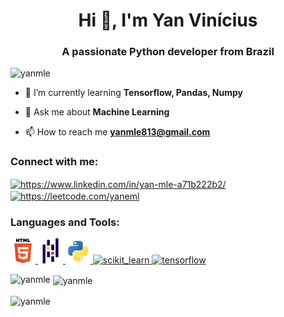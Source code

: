 <h1 align="center">Hi 👋, I'm Yan Vinícius</h1>
<h3 align="center">A passionate Python developer from Brazil</h3>

<p align="left"> <img src="https://komarev.com/ghpvc/?username=yanmle&label=Profile%20views&color=0e75b6&style=flat" alt="yanmle" /> </p>

- 🌱 I’m currently learning **Tensorflow, Pandas, Numpy**

- 💬 Ask me about **Machine Learning**

- 📫 How to reach me **yanmle813@gmail.com**

<h3 align="left">Connect with me:</h3>
<p align="left">
<a href="https://linkedin.com/in/https://www.linkedin.com/in/yan-mle-a71b222b2/" target="blank"><img align="center" src="https://raw.githubusercontent.com/rahuldkjain/github-profile-readme-generator/master/src/images/icons/Social/linked-in-alt.svg" alt="https://www.linkedin.com/in/yan-mle-a71b222b2/" height="30" width="40" /></a>
<a href="https://www.leetcode.com/https://leetcode.com/yaneml" target="blank"><img align="center" src="https://raw.githubusercontent.com/rahuldkjain/github-profile-readme-generator/master/src/images/icons/Social/leet-code.svg" alt="https://leetcode.com/yaneml" height="30" width="40" /></a>
</p>

<h3 align="left">Languages and Tools:</h3>
<p align="left"> <a href="https://www.w3.org/html/" target="_blank" rel="noreferrer"> <img src="https://raw.githubusercontent.com/devicons/devicon/master/icons/html5/html5-original-wordmark.svg" alt="html5" width="40" height="40"/> </a> <a href="https://pandas.pydata.org/" target="_blank" rel="noreferrer"> <img src="https://raw.githubusercontent.com/devicons/devicon/2ae2a900d2f041da66e950e4d48052658d850630/icons/pandas/pandas-original.svg" alt="pandas" width="40" height="40"/> </a> <a href="https://www.python.org" target="_blank" rel="noreferrer"> <img src="https://raw.githubusercontent.com/devicons/devicon/master/icons/python/python-original.svg" alt="python" width="40" height="40"/> </a> <a href="https://scikit-learn.org/" target="_blank" rel="noreferrer"> <img src="https://upload.wikimedia.org/wikipedia/commons/0/05/Scikit_learn_logo_small.svg" alt="scikit_learn" width="40" height="40"/> </a> <a href="https://www.tensorflow.org" target="_blank" rel="noreferrer"> <img src="https://www.vectorlogo.zone/logos/tensorflow/tensorflow-icon.svg" alt="tensorflow" width="40" height="40"/> </a> </p>

<p><img align="left" src="https://github-readme-stats.vercel.app/api/top-langs?username=yanmle&show_icons=true&locale=en&layout=compact" alt="yanmle" /></p>

<p>&nbsp;<img align="center" src="https://github-readme-stats.vercel.app/api?username=yanmle&show_icons=true&locale=en" alt="yanmle" /></p>

<p><img align="center" src="https://github-readme-streak-stats.herokuapp.com/?user=yanmle&" alt="yanmle" /></p>
